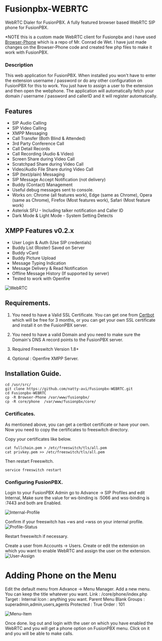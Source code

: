 # Fusionpbx-WEBRTC
WebRTC Dialer for FusionPBX.
A fully featured browser based WebRTC SIP phone for FusionPBX.

*NOTE this is a custom made WebRTC client for Fusionpbx and i have used [Browser-Phone](https://github.com/InnovateAsterisk/Browser-Phone.git) which is a repo of Mr. Conrad de Wet. I have just made changes on the Browser-Phone code and created few php files to make it work with FusionPBX. 


### Description
This web application for FusionPBX. When installed you won't have to enter the extension username / password or do any other configuration on FusionPBX for this to work. You just have to assign a user to the extension and then open the webphone. The application will automatically fetch your domain / username / password and callerID and it will register automatically.


## Features
- SIP Audio Calling
- SIP Video Calling
- XMPP Messaging 
- Call Transfer (Both Blind & Attended)
- 3rd Party Conference Call
- Call Detail Records
- Call Recording (Audio & Video)
- Screen Share during Video Call
- Scratchpad Share during Video Call
- Video/Audio File Share during Video Call
- SIP (text/plain) Messaging
- SIP Message Accept Notification (not delivery)
- Buddy (Contact) Management
- Useful debug messages sent to console.
- Works on: Chrome (all features work), Edge (same as Chrome), Opera (same as Chrome), Firefox (Most features work), Safari (Most feature work)
- Asterisk SFU - Including talker notification and Caller ID
- Dark Mode & Light Mode - System Setting Detects



## XMPP Features v0.2.x
- User Login & Auth (Use SIP credentials)
- Buddy List (Roster) Saved on Server
- Buddy vCard
- Buddy Picture Upload
- Message Typing Indication
- Message Delivery & Read Notification
- Offline Message History (If supported by server)
- Tested to work with Openfire

![WebRTC](image.png)

## Requirements.

1. You need to have a Valid SSL Certificate. You can get one from [Certbot](https://certbot.eff.org/) which will be free for 3 months, or you can get your own SSL certificate and install it on the FusionPBX server.

2. You need to have a valid Domain and you need to make sure the Domain's DNS A record points to the FusionPBX server.

3. Required Freeswitch Version 1.8+

4. Optional : Openfire XMPP Server.



## Installation Guide.

```
cd /usr/src/
git clone https://github.com/natty-avi/Fusionpbx-WEBRTC.git
cd Fusionpbx-WEBRTC
cp -R Browser-Phone /var/www/fusionpbx/
cp -R core/phone  /var/www/fusionpbx/core/

```

### Certificates.

As mentioned above, you can get a certbot certificate or have your own. Now you need to copy the certificates to freeswitch directory.

Copy your certificates like below.

```
cat fullchain.pem > /etc/freeswitch/tls/all.pem
cat privkey.pem >> /etc/freeswitch/tls/all.pem
```
Then restart Freeswitch.

```
service freeswitch restart

```

### Configuring FusionPBX.

Login to your FusionPBX Admin go to Advance -> SIP Profiles and edit Internal, Make sure the value for ws-binding is :5066 and wss-binding is :7443 and both are Enabled.

![Internal-Profile](image-2.png)

Confirm if your freeswitch has =ws and =wss on your internal profile.
![Profile-Status](image-3.png)

Restart freeswitch if necessary.

Create a user from Accounts -> Users. 
Create or edit the extension on which you want to enable WebRTC and assign the user on the extension.
![User-Assign](image-4.png)

# Adding Phone on the Menu
Edit the default menu from Advance -> Menu Manager. Add a new menu.
You can keep the title whatever you want. 
Link : /core/phone/index.php
Target : Internal
Icon : anything you want.
Parent Menu Blank
Groups : superadmin,admin,users,agents
Protected : True
Order : 101

![Menu-Item](image-1.png)


Once done. log out and login with the user on which you have enabled the WebRTC and you will get a phone option on FusionPBX menu. Click on it and you will be able to make calls.


